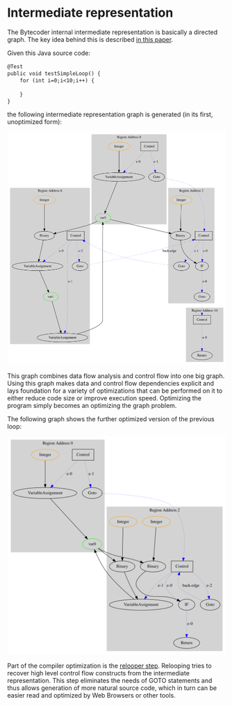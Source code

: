 # Intermediate representation

The Bytecoder internal intermediate representation is basically a directed graph. The key idea behind this is described 
[in this paper](../core/src/main/java/de/mirkosertic/bytecoder/graph/c2-ir95-150110.pdf).

Given this Java source code:

```
@Test
public void testSimpleLoop() {
    for (int i=0;i<10;i++) {

    }
}
```

the following intermediate representation graph is generated (in its first, unoptimized form):

![Intermediate representation graph](docassets/ir_loopexample.svg)


This graph combines data flow analysis and control flow into one big graph. Using this graph makes data and
control flow dependencies explicit and lays foundation for a variety of optimizations that can be performed on it to
either reduce code size or improve execution speed. Optimizing the program simply becomes an optimizing
the graph problem.

The following graph shows the further optimized version of the previous loop:

![Intermediate representation graph optimized](docassets/ir_loopexample_optimized.svg) 

Part of the compiler optimization is the [relooper step](../core/src/main/java/de/mirkosertic/bytecoder/relooper/paper.pdf).
Relooping tries to recover high level control flow constructs from the intermediate representation. This step eliminates
the needs of GOTO statements and thus allows generation of more natural source code, which in turn can be easier read
and optimized by Web Browsers or other tools.
